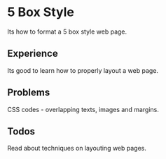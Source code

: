 # 5 Box Style 
Its how to format a 5 box style web page.

## Experience
Its good to learn how to properly layout a web page.

## Problems
CSS codes - overlapping texts, images and margins.

## Todos
Read about techniques on layouting web pages.